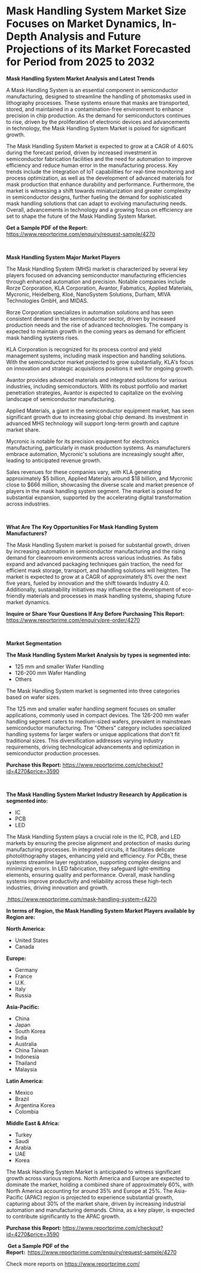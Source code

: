 <p><h1>Mask Handling System Market Size Focuses on Market Dynamics, In-Depth Analysis and Future Projections of its Market Forecasted for Period from 2025 to 2032</h1></p><p><strong>Mask Handling System Market Analysis and Latest Trends</strong></p>
<p><p>A Mask Handling System is an essential component in semiconductor manufacturing, designed to streamline the handling of photomasks used in lithography processes. These systems ensure that masks are transported, stored, and maintained in a contamination-free environment to enhance precision in chip production. As the demand for semiconductors continues to rise, driven by the proliferation of electronic devices and advancements in technology, the Mask Handling System Market is poised for significant growth.</p><p>The Mask Handling System Market is expected to grow at a CAGR of 4.60% during the forecast period, driven by increased investment in semiconductor fabrication facilities and the need for automation to improve efficiency and reduce human error in the manufacturing process. Key trends include the integration of IoT capabilities for real-time monitoring and process optimization, as well as the development of advanced materials for mask production that enhance durability and performance. Furthermore, the market is witnessing a shift towards miniaturization and greater complexity in semiconductor designs, further fueling the demand for sophisticated mask handling solutions that can adapt to evolving manufacturing needs. Overall, advancements in technology and a growing focus on efficiency are set to shape the future of the Mask Handling System Market.</p></p>
<p><strong>Get a Sample PDF of the Report:&nbsp;</strong> <a href="https://www.reportprime.com/enquiry/request-sample/4270?utm_campaign=2637&utm_medium=2&utm_source=Github&utm_content=ia&utm_term=19032025&utm_id=mask-handling-system">https://www.reportprime.com/enquiry/request-sample/4270</a></p>
<p>&nbsp;</p>
<p><strong>Mask Handling System Major Market Players</strong></p>
<p><p>The Mask Handling System (MHS) market is characterized by several key players focused on advancing semiconductor manufacturing efficiencies through enhanced automation and precision. Notable companies include Rorze Corporation, KLA Corporation, Avantor, Fabmatics, Applied Materials, Mycronic, Heidelberg, Kloé, NanoSystem Solutions, Durham, MIVA Technologies GmbH, and MIDAS.</p><p>Rorze Corporation specializes in automation solutions and has seen consistent demand in the semiconductor sector, driven by increased production needs and the rise of advanced technologies. The company is expected to maintain growth in the coming years as demand for efficient mask handling systems rises.</p><p>KLA Corporation is recognized for its process control and yield management systems, including mask inspection and handling solutions. With the semiconductor market projected to grow substantially, KLA's focus on innovation and strategic acquisitions positions it well for ongoing growth.</p><p>Avantor provides advanced materials and integrated solutions for various industries, including semiconductors. With its robust portfolio and market penetration strategies, Avantor is expected to capitalize on the evolving landscape of semiconductor manufacturing.</p><p>Applied Materials, a giant in the semiconductor equipment market, has seen significant growth due to increasing global chip demand. Its investment in advanced MHS technology will support long-term growth and capture market share.</p><p>Mycronic is notable for its precision equipment for electronics manufacturing, particularly in mask production systems. As manufacturers embrace automation, Mycronic's solutions are increasingly sought after, leading to anticipated revenue growth.</p><p>Sales revenues for these companies vary, with KLA generating approximately $5 billion, Applied Materials around $18 billion, and Mycronic close to $666 million, showcasing the diverse scale and market presence of players in the mask handling system segment. The market is poised for substantial expansion, supported by the accelerating digital transformation across industries.</p></p>
<p>&nbsp;</p>
<p><strong>What Are The Key Opportunities For Mask Handling System Manufacturers?</strong></p>
<p><p>The Mask Handling System market is poised for substantial growth, driven by increasing automation in semiconductor manufacturing and the rising demand for cleanroom environments across various industries. As fabs expand and advanced packaging techniques gain traction, the need for efficient mask storage, transport, and handling solutions will heighten. The market is expected to grow at a CAGR of approximately 8% over the next five years, fueled by innovation and the shift towards Industry 4.0. Additionally, sustainability initiatives may influence the development of eco-friendly materials and processes in mask handling systems, shaping future market dynamics.</p></p>
<p><strong>Inquire or Share Your Questions If Any Before Purchasing This Report:</strong> <a href="https://www.reportprime.com/enquiry/pre-order/4270?utm_campaign=2637&utm_medium=2&utm_source=Github&utm_content=ia&utm_term=19032025&utm_id=mask-handling-system">https://www.reportprime.com/enquiry/pre-order/4270</a></p>
<p>&nbsp;</p>
<p><strong>Market Segmentation</strong></p>
<p><strong>The Mask Handling System Market Analysis by types is segmented into:</strong></p>
<p><ul><li>125 mm and smaller Wafer Handling</li><li>126-200 mm Wafer Handling</li><li>Others</li></ul></p>
<p><p>The Mask Handling System market is segmented into three categories based on wafer sizes. </p><p>The 125 mm and smaller wafer handling segment focuses on smaller applications, commonly used in compact devices. The 126-200 mm wafer handling segment caters to medium-sized wafers, prevalent in mainstream semiconductor manufacturing. The "Others" category includes specialized handling systems for larger wafers or unique applications that don't fit traditional sizes. This diversification addresses varying industry requirements, driving technological advancements and optimization in semiconductor production processes.</p></p>
<p><strong>Purchase this Report:&nbsp;</strong><a href="https://www.reportprime.com/checkout?id=4270&price=3590&utm_campaign=2637&utm_medium=2&utm_source=Github&utm_content=ia&utm_term=19032025&utm_id=mask-handling-system">https://www.reportprime.com/checkout?id=4270&price=3590</a></p>
<p>&nbsp;</p>
<p><strong>The Mask Handling System Market Industry Research by Application is segmented into:</strong></p>
<p><ul><li>IC</li><li>PCB</li><li>LED</li></ul></p>
<p><p>The Mask Handling System plays a crucial role in the IC, PCB, and LED markets by ensuring the precise alignment and protection of masks during manufacturing processes. In integrated circuits, it facilitates delicate photolithography stages, enhancing yield and efficiency. For PCBs, these systems streamline layer registration, supporting complex designs and minimizing errors. In LED fabrication, they safeguard light-emitting elements, ensuring quality and performance. Overall, mask handling systems improve productivity and reliability across these high-tech industries, driving innovation and growth.</p></p>
<p><a href="https://www.reportprime.com/mask-handling-system-r4270?utm_campaign=2637&utm_medium=2&utm_source=Github&utm_content=ia&utm_term=19032025&utm_id=mask-handling-system">&nbsp;https://www.reportprime.com/mask-handling-system-r4270</a></p>
<p><strong>In terms of Region, the Mask Handling System Market Players available by Region are:</strong></p>
<p>
    <p> <strong> North America: </strong>
        <ul>
            <li>United States</li>
            <li>Canada</li>
        </ul>
        </p> 
    <p> <strong> Europe: </strong>
        <ul>
            <li>Germany</li>
            <li>France</li>
            <li>U.K.</li>
            <li>Italy</li>
            <li>Russia</li>
        </ul>
        </p> 
    <p> <strong> Asia-Pacific: </strong>
        <ul>
            <li>China</li>
            <li>Japan</li>
            <li>South Korea</li>
            <li>India</li>
            <li>Australia</li>
            <li>China Taiwan</li>
            <li>Indonesia</li>
            <li>Thailand</li>
            <li>Malaysia</li>
        </ul>
        </p> 
    <p> <strong> Latin America: </strong>
        <ul>
            <li>Mexico</li>
            <li>Brazil</li>
            <li>Argentina Korea</li>
            <li>Colombia</li>
        </ul>
        </p> 
    <p> <strong> Middle East & Africa: </strong>
        <ul>
            <li>Turkey</li>
            <li>Saudi</li>
            <li>Arabia</li>
            <li>UAE</li>
            <li>Korea</li>
        </ul>
    </p>
    </p>
<p><p>The Mask Handling System Market is anticipated to witness significant growth across various regions. North America and Europe are expected to dominate the market, holding a combined share of approximately 60%, with North America accounting for around 35% and Europe at 25%. The Asia-Pacific (APAC) region is projected to experience substantial growth, capturing about 30% of the market share, driven by increasing industrial automation and manufacturing demands. China, as a key player, is expected to contribute significantly to the APAC growth.</p></p>
<p><strong>Purchase this Report: </strong><a href="https://www.reportprime.com/checkout?id=4270&price=3590&utm_campaign=2637&utm_medium=2&utm_source=Github&utm_content=ia&utm_term=19032025&utm_id=mask-handling-system">https://www.reportprime.com/checkout?id=4270&price=3590</a></p>
<p>&nbsp;<strong>Get a Sample PDF of the Report:&nbsp;&nbsp;</strong><a href="https://www.reportprime.com/enquiry/request-sample/4270?utm_campaign=2637&utm_medium=2&utm_source=Github&utm_content=ia&utm_term=19032025&utm_id=mask-handling-system">https://www.reportprime.com/enquiry/request-sample/4270</a></p>
<p><strong></strong></p>
<p>Check more reports on <a href="https://www.reportprime.com/?utm_campaign=2637&utm_medium=2&utm_source=Github&utm_content=ia&utm_term=19032025&utm_id=mask-handling-system">https://www.reportprime.com/</a></p>